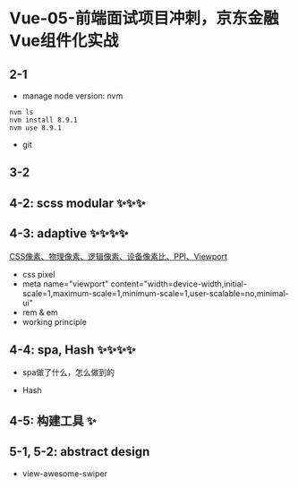 # Vue-05-前端面试项目冲刺，京东金融Vue组件化实战

## 2-1

- manage node version: nvm

```shell
nvm ls
nvm install 8.9.1
nvm use 8.9.1
```

- git

## 3-2

## 4-2: scss modular ✨✨✨

## 4-3: adaptive ✨✨✨✨

[CSS像素、物理像素、逻辑像素、设备像素比、PPI、Viewport](https://github.com/jawil/blog/issues/21)

- css pixel
- meta name="viewport" content="width=device-width,initial-scale=1,maximum-scale=1,minimum-scale=1,user-scalable=no,minimal-ui"
- rem & em
- working principle

## 4-4: spa, Hash ✨✨✨✨

- spa做了什么，怎么做到的

- Hash

## 4-5: 构建工具 ✨

## 5-1, 5-2: abstract design

- view-awesome-swiper